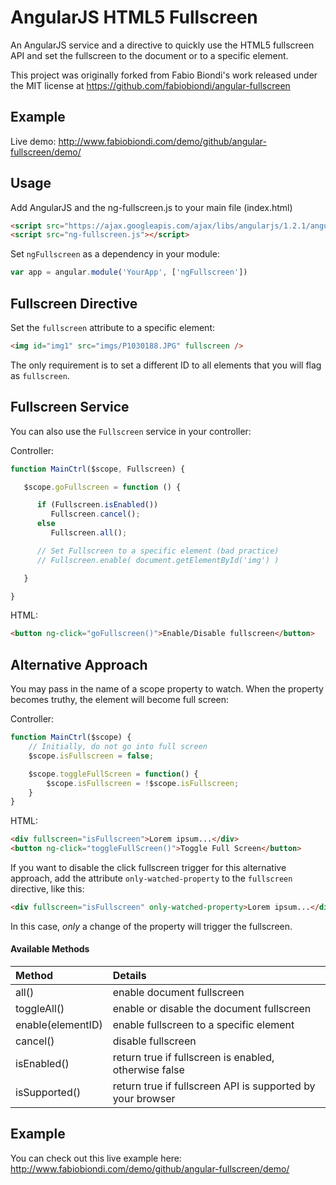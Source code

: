 AngularJS HTML5 Fullscreen 
=======

An AngularJS service and a directive to quickly use the HTML5 fullscreen API and set the fullscreen to the document or to a specific element.

This project was originally forked from Fabio Biondi's work released under the MIT license at https://github.com/fabiobiondi/angular-fullscreen

## Example
Live demo: http://www.fabiobiondi.com/demo/github/angular-fullscreen/demo/

## Usage
Add AngularJS and the ng-fullscreen.js to your main file (index.html)
	
```html
<script src="https://ajax.googleapis.com/ajax/libs/angularjs/1.2.1/angular.min.js"></script>
<script src="ng-fullscreen.js"></script>
```


Set `ngFullscreen` as a dependency in your module:

```javascript
var app = angular.module('YourApp', ['ngFullscreen'])
```

## Fullscreen Directive
Set the `fullscreen` attribute to a specific element:

```html
<img id="img1" src="imgs/P1030188.JPG" fullscreen />
```
The only requirement is to set a different ID to all elements that you will flag as `fullscreen`.


## Fullscreen Service
You can also use the `Fullscreen` service in your controller:

Controller:
```javascript
function MainCtrl($scope, Fullscreen) {

   $scope.goFullscreen = function () {

      if (Fullscreen.isEnabled())
         Fullscreen.cancel();
      else
         Fullscreen.all();

      // Set Fullscreen to a specific element (bad practice)
      // Fullscreen.enable( document.getElementById('img') )

   }

}
```

HTML:
```html
<button ng-click="goFullscreen()">Enable/Disable fullscreen</button>
```

## Alternative Approach
You may pass in the name of a scope property to watch. When the property
becomes truthy, the element will become full screen:

Controller:
```javascript
function MainCtrl($scope) {
    // Initially, do not go into full screen
    $scope.isFullscreen = false;

    $scope.toggleFullScreen = function() {
        $scope.isFullscreen = !$scope.isFullscreen;
    }
}
```

HTML:
```html
<div fullscreen="isFullscreen">Lorem ipsum...</div>
<button ng-click="toggleFullScreen()">Toggle Full Screen</button>
```

If you want to disable the click fullscreen trigger for this alternative approach, add the attribute `only-watched-property` to the `fullscreen` directive, like this:

```html
<div fullscreen="isFullscreen" only-watched-property>Lorem ipsum...</div>
```

In this case, *only* a change of the property will trigger the fullscreen.

#### Available Methods

Method | Details
:---------------------- | :------ 
all()                  		 | enable document fullscreen
toggleAll()			 | enable or disable the document fullscreen 
enable(elementID)	 | enable fullscreen to a specific element
cancel()			 | disable fullscreen
isEnabled()			 | return true if fullscreen is enabled, otherwise false
isSupported()			 | return true if fullscreen API is supported by your browser




## Example
You can check out this live example here: 
http://www.fabiobiondi.com/demo/github/angular-fullscreen/demo/